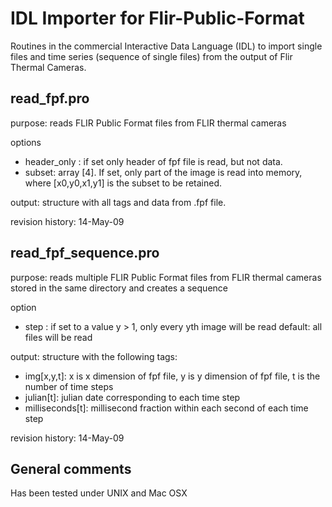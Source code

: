 IDL Importer for Flir-Public-Format 
==================

Routines in the commercial Interactive Data Language (IDL) to import single files and time series (sequence of single files) from the output of Flir Thermal Cameras.

read_fpf.pro
----------------

purpose: reads FLIR Public Format files from FLIR thermal cameras

options
*   header_only : if set only header of fpf file is read, but not data.
*   subset: array [4]. If set, only part of the image is read into memory, where [x0,y0,x1,y1] is the subset to be retained.

output: structure with all tags and data from .fpf file.

revision history: 14-May-09


read_fpf_sequence.pro
----------------

purpose: reads multiple FLIR Public Format files from FLIR thermal cameras stored in the same directory and creates a sequence

option
*   step : if set to a value y > 1, only every yth image will be read
          default: all files will be read

output: structure with the following tags:

* img[x,y,t]: x is x dimension of fpf file, y is y dimension of fpf file, t is the number of time steps
* julian[t]: julian date corresponding to each time step            
* milliseconds[t]: millisecond fraction within each second of each time step            

revision history: 14-May-09

General comments
----------------

Has been tested under UNIX and Mac OSX
